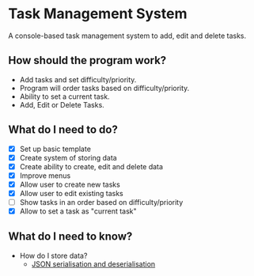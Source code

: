 # Task Management System
A console-based task management system to add, edit and delete tasks.

## How should the program work?
- Add tasks and set difficulty/priority.
- Program will order tasks based on difficulty/priority.
- Ability to set a current task.
- Add, Edit or Delete Tasks.

## What do I need to do?
- [x] Set up basic template
- [x] Create system of storing data
- [x] Create ability to create, edit and delete data
- [x] Improve menus
- [x] Allow user to create new tasks
- [x] Allow user to edit existing tasks
- [ ] Show tasks in an order based on difficulty/priority
- [x] Allow to set a task as "current task"

## What do I need to know?
- How do I store data?
    - [JSON serialisation and deserialisation](https://learn.microsoft.com/en-us/dotnet/standard/serialization/system-text-json/overview)